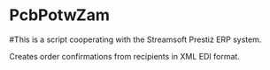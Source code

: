 # PcbPotwZam

#This is a script cooperating with the Streamsoft Prestiż ERP system.

Creates order confirmations from recipients in XML EDI format.